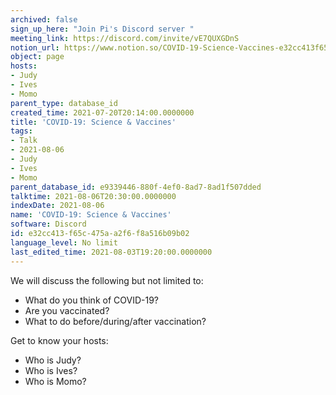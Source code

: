 ```yaml
---
archived: false
sign_up_here: "Join Pi's Discord server "
meeting_link: https://discord.com/invite/vE7QUXGDnS
notion_url: https://www.notion.so/COVID-19-Science-Vaccines-e32cc413f65c475aa2f6f8a516b09b02
object: page
hosts:
- Judy
- Ives
- Momo
parent_type: database_id
created_time: 2021-07-20T20:14:00.0000000
title: 'COVID-19: Science & Vaccines'
tags:
- Talk
- 2021-08-06
- Judy
- Ives
- Momo
parent_database_id: e9339446-880f-4ef0-8ad7-8ad1f507dded
talktime: 2021-08-06T20:30:00.0000000
indexDate: 2021-08-06
name: 'COVID-19: Science & Vaccines'
software: Discord
id: e32cc413-f65c-475a-a2f6-f8a516b09b02
language_level: No limit
last_edited_time: 2021-08-03T19:20:00.0000000
---
```



We will discuss the following but not limited to:
   - What do you think of COVID-19?
   - Are you vaccinated?
   - What to do before/during/after vaccination?

Get to know your hosts:
   - Who is Judy?
   - Who is Ives?
   - Who is Momo?



